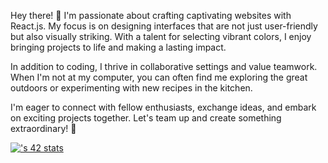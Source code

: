 Hey there! 👋 I'm passionate about crafting captivating websites with React.js. My focus is on designing interfaces that are not just user-friendly but also visually striking. With a talent for selecting vibrant colors, I enjoy bringing projects to life and making a lasting impact.

In addition to coding, I thrive in collaborative settings and value teamwork. When I'm not at my computer, you can often find me exploring the great outdoors or experimenting with new recipes in the kitchen.

I'm eager to connect with fellow enthusiasts, exchange ideas, and embark on exciting projects together. Let's team up and create something extraordinary! 🚀

[![<abouhmad>'s 42 stats](https://badge.mediaplus.ma/darkblue/<username>)](https://github.com/oakoudad/badge42)

<!--
**ghostbhd/ghostbhd** is a ✨ _special_ ✨ repository because its `README.md` (this file) appears on your GitHub profile.

Here are some ideas to get you started:

- 🔭 I’m currently working on ...
- 🌱 I’m currently learning ...
- 👯 I’m looking to collaborate on ...
- 🤔 I’m looking for help with ...
- 💬 Ask me about ...
- 📫 How to reach me: ...
- 😄 Pronouns: ...
- ⚡ Fun fact: ...
-->
